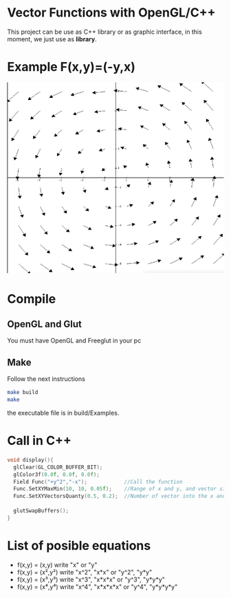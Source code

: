 # Vector Functions with OpenGL/C++ 

This project can be use as C++ library or as graphic interface, in this moment, we just use as **library**.

# Example F(x,y)=(-y,x)

![Vortex](./Pictures/Vortex.png)

# Compile

## OpenGL and Glut
You must have OpenGL and Freeglut in your pc

## Make

Follow the next instructions

```bash
make build
make
```
the executable file is in build/Examples.

# Call in C++

```C++
void display(){
  glClear(GL_COLOR_BUFFER_BIT);
  glColor3f(0.0f, 0.0f, 0.0f);
  Field Func("+y^2","-x");            //Call the function
  Func.SetXYMaxMin(10, 10, 0.05f);    //Range of x and y, and vector size
  Func.SetXYVectorsQuanty(0.5, 0.2);  //Number of vector into the x and y range

  glutSwapBuffers();
}

```

# List of posible equations
- f(x,y) = (x,y)     write "x" or "y"
- f(x,y) = (x²,y²)   write "x^2", "x\*x" or "y^2", "y\*y"
- f(x,y) = (x³,y³)   write "x^3", "x\*x\*x" or "y^3", "y\*y\*y"
- f(x,y) = (x⁴,y⁴)   write "x^4", "x\*x\*x\*x" or "y^4", "y\*y\*y\*y"

